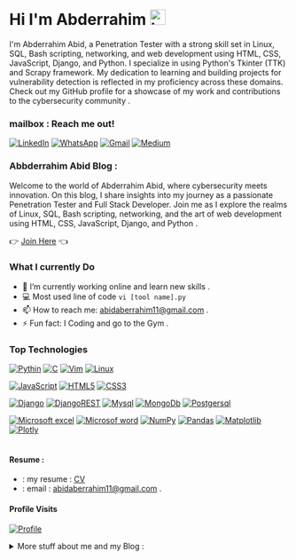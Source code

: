 # Hi I'm Abderrahim <img src="https://user-images.githubusercontent.com/1303154/88677602-1635ba80-d120-11ea-84d8-d263ba5fc3c0.gif" width="28px" height="28px" alt="hi">

I'm Abderrahim Abid, a Penetration Tester with a strong skill set in Linux, SQL, Bash scripting, networking, and web development using HTML, CSS, JavaScript, Django, and Python. I specialize in using Python's Tkinter (TTK) and Scrapy framework. My dedication to learning and building projects for vulnerability detection is reflected in my proficiency across these domains. Check out my GitHub profile for a showcase of my work and contributions to the cybersecurity community .

### mailbox : Reach me out!

[![LinkedIn](https://img.shields.io/badge/linkedin-%230077B5.svg?style=for-the-badge&logo=linkedin&logoColor=white)](https://www.linkedin.com/in/abderrahim-abid-20a8a8298/) [![WhatsApp](https://img.shields.io/badge/WhatsApp-25D366?style=for-the-badge&logo=whatsapp&logoColor=white)](phone:+212-632-473292) [![Gmail](mailto:https://img.shields.io/badge/Gmail-D14836?style=for-the-badge&logo=gmail&logoColor=white)](abidabderrahim11@gmail.com) [![Medium](https://img.shields.io/badge/Medium-12100E?style=for-the-badge&logo=medium&logoColor=white)](#)

### Abbderrahim Abid Blog :
Welcome to the world of Abderrahim Abid, where cybersecurity meets innovation. On this blog, I share insights into my journey as a passionate Penetration Tester and Full Stack Developer. Join me as I explore the realms of Linux, SQL, Bash scripting, networking, and the art of web development using HTML, CSS, JavaScript, Django, and Python .

👉️ [Join Here]() 👈️


### What I currently Do

- 🔭 I’m currently working online and learn new skills .
- :computer: Most used line of code `vi [tool name].py`
- 📫 How to reach me: abidaberrahim11@gmail.com .
- ⚡ Fun fact: I Coding and go to the Gym .

### Top Technologies
[![Pythin](https://img.shields.io/badge/Python-14354C?style=for-the-badge&logo=python&logoColor=white)](#) [![C](https://img.shields.io/badge/c-%2300599C.svg?style=for-the-badge&logo=c&logoColor=white)](#) [![Vim](https://img.shields.io/badge/VIM-%2311AB00.svg?&style=for-the-badge&logo=vim&logoColor=white)](#) [![Linux](https://img.shields.io/badge/Linux-FCC624?style=for-the-badge&logo=linux&logoColor=black)](#)

[![JavaScript](https://img.shields.io/badge/JavaScript-F7DF1E?style=for-the-badge&logo=javascript&logoColor=black)](#) [![HTML5](https://img.shields.io/badge/html5-%23E34F26.svg?style=for-the-badge&logo=html5&logoColor=white)](#) [![CSS3](https://img.shields.io/badge/css3-%231572B6.svg?style=for-the-badge&logo=css3&logoColor=white)](#)

[![Django](https://img.shields.io/badge/django-%23092E20.svg?style=for-the-badge&logo=django&logoColor=white)](#) [![DjangoREST](https://img.shields.io/badge/DJANGO-REST-ff1709?style=for-the-badge&logo=django&logoColor=white&color=ff1709&labelColor=gray)](#)  [![Mysql](https://img.shields.io/badge/MySQL-005C84?style=for-the-badge&logo=mysql&logoColor=white)](#) [![MongoDb](https://img.shields.io/badge/MongoDB-4EA94B?style=for-the-badge&logo=mongodb&logoColor=white)](#) [![Postgersql](https://img.shields.io/badge/PostgreSQL-316192?style=for-the-badge&logo=postgresql&logoColor=white)](#) 

[![Microsoft excel](https://img.shields.io/badge/Microsoft_Excel-217346?style=for-the-badge&logo=microsoft-excel&logoColor=white)](#) [![Microsof word](https://img.shields.io/badge/Microsoft_Word-2B579A?style=for-the-badge&logo=microsoft-word&logoColor=white)](#) [![NumPy](https://img.shields.io/badge/numpy-%23013243.svg?style=for-the-badge&logo=numpy&logoColor=white)](#) [![Pandas](https://img.shields.io/badge/pandas-%23150458.svg?style=for-the-badge&logo=pandas&logoColor=white)](#) [![Matplotlib](https://img.shields.io/badge/Matplotlib-%23ffffff.svg?style=for-the-badge&logo=Matplotlib&logoColor=black)](#) [![Plotly](https://img.shields.io/badge/Plotly-%233F4F75.svg?style=for-the-badge&logo=plotly&logoColor=white)](#)
<br />
<br />

#### Resume : 
- : my resume : [CV](#)
- : email : abidaberrahim11@gmail.com .

#### Profile Visits 

[![Profile](https://img.shields.io/badge/GitHub-100000?style=for-the-badge&logo=github&logoColor=white)](https://github.com/Abderrahim-abid11)

<details>
<summary>
  More stuff about me and my Blog : 
</summary>

<br >

I'm Abderrahim Abid from Morocco, a 23-year-old enthusiast deeply passionate about technology. Proficient in Python and web development, I am on a relentless journey to elevate my skills in cybersecurity. My goal is not just personal growth but also to share the knowledge acquired on this exciting path with others in this dynamic field. Join me on this exploration of code, security, and innovation as we navigate the ever-evolving landscape of technology together . 

As a dedicated contributor to the cybersecurity community, my articles delve into the intricacies of vulnerability detection, tools creation, and the utilization of Python's Tkinter (TTK) and Scrapy framework. Through detailed tutorials, project showcases, and discussions, I aim to empower fellow enthusiasts and professionals in the ever-evolving landscape of technology.

Embark on this knowledge-sharing adventure with me, where each post is a stepping stone toward mastering the skills that fuel my GitHub repository. Let's build, learn, and secure together. Welcome to my digital domain! .

#### Github Stats

![Github Status](https://github-readme-stats.vercel.app/api?username=Abderrahim-abid11&theme=blue-green)

![Most Used Languages](https://github-readme-stats.vercel.app/api/top-langs/?username=Abderrahim-abid11&theme=blue-green)

</detail>
